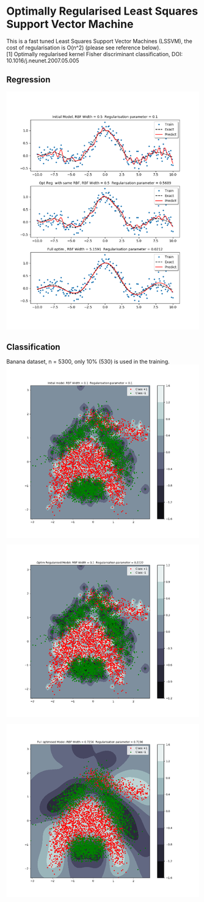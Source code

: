 # Optimally Regularised Least Squares Support Vector Machine
This is a fast tuned  Least Squares Support Vector Machines (LSSVM), the cost of regularisation is O(n^2)   (please see reference below).\
[1] Optimally regularised kernel Fisher discriminant classification, DOI: 10.1016/j.neunet.2007.05.005

## Regression 
![Screenshot](images/orlssvm.png)


## Classification 
Banana dataset, n = 5300, only 10% (530) is used in the training.
![Screenshot](images/initMod.png)

![Screenshot](images/optimReg.png)

![Screenshot](images/fullyoptm.png)